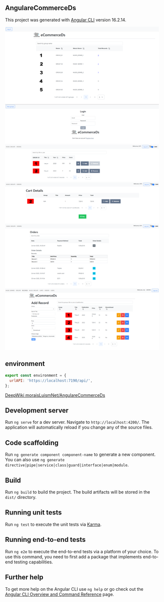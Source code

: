 ## AngulareCommerceDs
This project was generated with [Angular CLI](https://github.com/angular/angular-cli) version 16.2.14.

![AngulareCommderceDs](img/e_1.png)
![AngulareCommderceDs](img/e_2.png)
![AngulareCommderceDs](img/e_3.png)
![AngulareCommderceDs](img/e_4.png)
![AngulareCommderceDs](img/e_5.png)
![AngulareCommderceDs](img/e_6.png)


## environment

```javascript
export const environment = {
  urlAPI: 'https://localhost:7190/api/',
};

```

[DeepWiki moraisLuismNet/AngulareCommerceDs](https://deepwiki.com/moraisLuismNet/AngulareCommerceDs)


## Development server

Run `ng serve` for a dev server. Navigate to `http://localhost:4200/`. The application will automatically reload if you change any of the source files.

## Code scaffolding

Run `ng generate component component-name` to generate a new component. You can also use `ng generate directive|pipe|service|class|guard|interface|enum|module`.

## Build

Run `ng build` to build the project. The build artifacts will be stored in the `dist/` directory.

## Running unit tests

Run `ng test` to execute the unit tests via [Karma](https://karma-runner.github.io).

## Running end-to-end tests

Run `ng e2e` to execute the end-to-end tests via a platform of your choice. To use this command, you need to first add a package that implements end-to-end testing capabilities.

## Further help

To get more help on the Angular CLI use `ng help` or go check out the [Angular CLI Overview and Command Reference](https://angular.io/cli) page.

